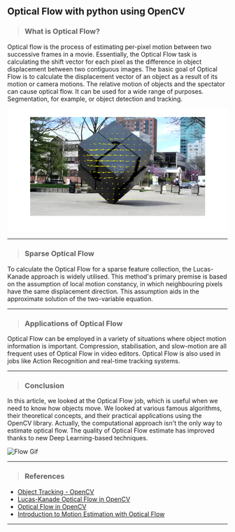 ## **Optical Flow with python using OpenCV**

>### **What is Optical Flow?**

Optical flow is the process of estimating per-pixel motion between two successive frames in a movie. Essentially, the Optical Flow task is calculating the shift vector for each pixel as the difference in object displacement between two contiguous images. The basic goal of Optical Flow is to calculate the displacement vector of an object as a result of its motion or camera motions. The relative motion of objects and the spectator can cause optical flow. It can be used for a wide range of purposes. Segmentation, for example, or object detection and tracking.

![Optical Flow](./assets/flow.png)

---

>### **Sparse Optical Flow**

To calculate the Optical Flow for a sparse feature collection, the Lucas-Kanade approach is widely utilised. This method's primary premise is based on the assumption of local motion constancy, in which neighbouring pixels have the same displacement direction. This assumption aids in the approximate solution of the two-variable equation.

---

>### **Applications of Optical Flow**

Optical Flow can be employed in a variety of situations where object motion information is important. Compression, stabilisation, and slow-motion are all frequent uses of Optical Flow in video editors. Optical Flow is also used in jobs like Action Recognition and real-time tracking systems.

---

>### **Conclusion**

In this article, we looked at the Optical Flow job, which is useful when we need to know how objects move. We looked at various famous algorithms, their theoretical concepts, and their practical applications using the OpenCV library. Actually, the computational approach isn't the only way to estimate optical flow. The quality of Optical Flow estimate has improved thanks to new Deep Learning-based techniques.

![Flow Gif](./assets/flowgif.gif)

---

>### **References**

- [Object Tracking - OpenCV](https://docs.opencv.org/4.5.3/dc/d6b/group__video__track.html)
- [Lucas-Kanade Optical Flow in OpenCV](https://opencv24-python-tutorials.readthedocs.io/en/latest/py_tutorials/py_video/py_lucas_kanade/py_lucas_kanade.html)
- [Optical Flow in OpenCV](https://learnopencv.com/optical-flow-in-opencv/#what-is-optical-flow)
- [Introduction to Motion Estimation with Optical Flow](https://nanonets.com/blog/optical-flow/)

---